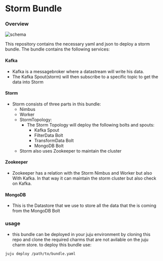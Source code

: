 # Storm Bundle

### Overview
![schema](https://github.com/Qrama/storm-bundle/blob/master/stormbundle.png?raw=true)

This repository contains the necessary yaml and json to deploy a storm bundle.
The bundle contains the following services:

#### Kafka
- Kafka is a messagebroker where a datastream will write his data.
- The Kafka Spout(storm) will then subscribe to a specific topic to get the data into Storm

#### Storm
- Storm consists of three parts in this bundle: 
  - Nimbus
  - Worker
  - StormTopology:
    - The Storm Topology will deploy the following bolts and spouts:
      - Kafka Spout
      - FilterData Bolt
      - TransformData Bolt
      - MongoDB Bolt
  - Storm also uses Zookeeper to maintain the cluster


#### Zookeeper
- Zookeeper has a relation with the Storm Nimbus and Worker but also With Kafka. In that way it can maintain the storm cluster but also check on Kafka.
    
#### MongoDB
- This is the Datastore that we use to store all the data that the is coming from the MongoDB Bolt

### usage
- this bundle can be deployed in your juju environment by cloning this repo and clone the required charms that are not avilable on the juju charm store. to deploy this bundle use:

```
juju deploy /path/to/bundle.yaml
```
